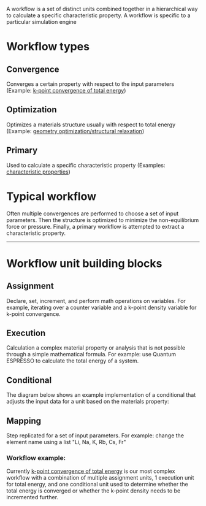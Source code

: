 <!-- by MH -->

A workflow is a set of distinct units combined together in a hierarchical way to calculate a specific characteristic property. A workflow is specific to a particular simulation engine

# Workflow types

## Convergence

Converges a certain property with respect to the input parameters (Example: [k-point convergence of total energy](convergence-algorithms.md))

## Optimization

Optimizes a materials structure usually with respect to total energy (Example: [geometry optimization/structural relaxation](strucural-relaxation.md))

## Primary

Used to calculate a specific characteristic property (Examples: [characteristic properties](../materials/characteristic-properties.md))

# Typical workflow

Often multiple convergences are performed to choose a set of input parameters. Then the structure is optimized to minimize the non-equilibrium force or pressure. Finally, a primary workflow is attempted to extract a characteristic property.

<hr>

# Workflow unit building blocks

## Assignment

Declare, set, increment, and perform math operations on variables.  For example, iterating over a counter variable and a k-point density variable for k-point convergence.

## Execution

Calculation a complex material property or analysis that is not possible through a simple mathematical formula.  For example: use Quantum ESPRESSO to calculate the total energy of a system.

## Conditional

The diagram below shows an example implementation of a conditional that adjusts the input data for a unit based on the materials property:

## Mapping

Step replicated for a set of input parameters.  For example: change the element name using a list "Li, Na, K, Rb, Cs, Fr"

### Workflow example:

Currently [k-point convergence of total energy](convergence-algorithms.md) is our most complex workflow with a combination of multiple assignment units, 1 execution unit for total energy, and one conditional unit used to determine whether the total energy is converged or whether the k-point density needs to be incremented further.
